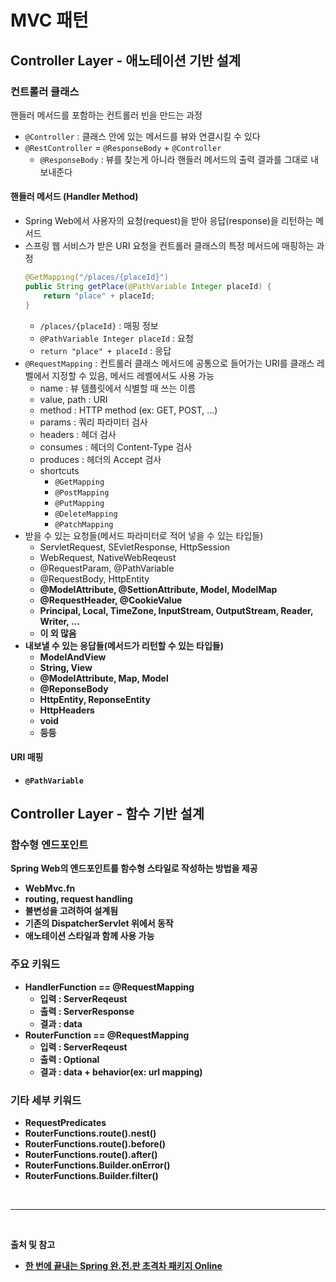 # MVC 패턴

## Controller Layer - 애노테이션 기반 설계

### 컨트롤러 클래스
핸들러 메서드를 포함하는 컨트롤러 빈을 만드는 과정
- `@Controller` : 클래스 안에 있는 메서드를 뷰와 연결시킬 수 있다
- `@RestController` = `@ResponseBody` + `@Controller`
  - `@ResponseBody` : 뷰를 찾는게 아니라 핸들러 메서드의 출력 결과를 그대로 내보내준다
  
#### 핸들러 메서드 (Handler Method)
- Spring Web에서 사용자의 요청(request)을 받아 응답(response)을 리턴하는 메서드
- 스프링 웹 서비스가 받은 URI 요청을 컨트롤러 클래스의 특정 메서드에 매핑하는 과정
    ```java
    @GetMapping("/places/{placeId}")
    public String getPlace(@PathVariable Integer placeId) {
        return "place" + placeId;
    }
    ```
    - `/places/{placeId}` : 매핑 정보
    - `@PathVariable Integer placeId` : 요청
    - `return "place" + placeId` : 응답
- `@RequestMapping` : 컨트롤러 클래스 메서드에 공통으로 들어가는 URI를 클래스 레벨에서 지정할 수 있음, 메서드 레벨에서도 사용 가능
  - name : 뷰 템플릿에서 식별할 때 쓰는 이름
  - value, path : URI
  - method : HTTP method (ex: GET, POST, ...)
  - params : 쿼리 파라미터 검사
  - headers : 헤더 검사
  - consumes : 헤더의 Content-Type 검사
  - produces : 헤더의 Accept 검사
  - shortcuts
    - `@GetMapping`
    - `@PostMapping`
    - `@PutMapping`
    - `@DeleteMapping`
    - `@PatchMapping`
- 받을 수 있는 요청들(메서드 파라미터로 적어 넣을 수 있는 타입들)
  - ServletRequest, SEvletResponse, HttpSession
  - WebRequest, NativeWebReqeust
  - @RequestParam, @PathVariable
  - @RequestBody, HttpEntity<B>
  - @ModelAttribute, @SettionAttribute, Model, ModelMap
  - @RequestHeader, @CookieValue
  - Principal, Local, TimeZone, InputStream, OutputStream, Reader, Writer, ...
  - 이 외 많음
- 내보낼 수 있는 응답들(메서드가 리턴할 수 있는 타입들)
  - ModelAndView
  - String, View
  - @ModelAttribute, Map, Model
  - @ReponseBody
  - HttpEntity<B>, ReponseEntity<B>
  - HttpHeaders
  - void
  - 등등
  
#### URI 매핑
- `@PathVariable`

## Controller Layer - 함수 기반 설계

### 함수형 엔드포인트
Spring Web의 엔드포인트를 함수형 스타일로 작성하는 방법을 제공
- WebMvc.fn
- routing, request handling
- 불변성을 고려하여 설계됨
- 기존의 DispatcherServlet 위에서 동작
- 애노테이션 스타일과 함께 사용 가능

### 주요 키워드
- HandlerFunction == @RequestMapping
  - 입력 : ServerReqeust
  - 출력 : ServerResponse
  - 결과 : data
- RouterFunction == @RequestMapping
  - 입력 : ServerReqeust
  - 출력 : Optional<HandlerFunction>
  - 결과 : data + behavior(ex: url mapping)

### 기타 세부 키워드
- RequestPredicates
- RouterFunctions.route().nest()
- RouterFunctions.route().before()
- RouterFunctions.route().after()
- RouterFunctions.Builder.onError()
- RouterFunctions.Builder.filter()


<br/>

---

<br/>

출처 및 참고
- [한 번에 끝내는 Spring 완.전.판 초격차 패키지 Online](https://fastcampus.co.kr/dev_online_spring)